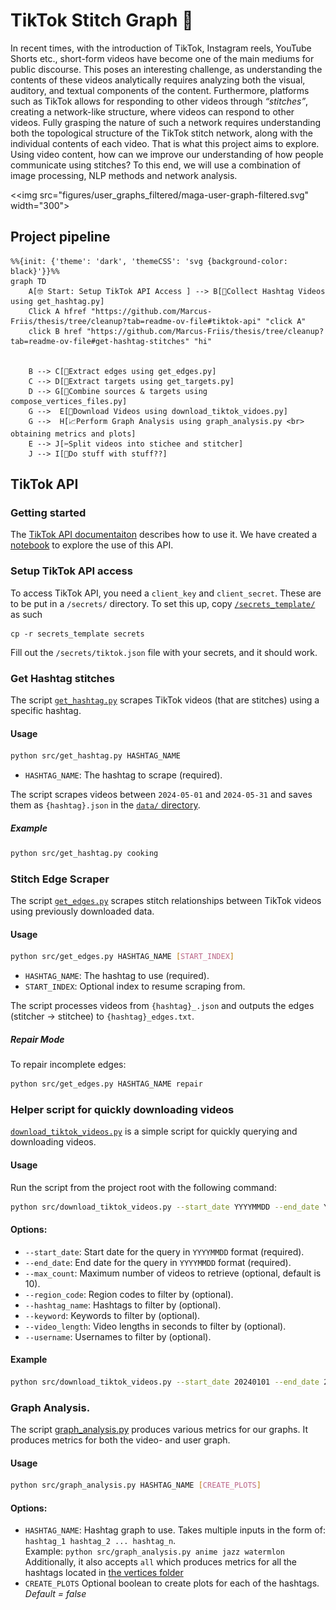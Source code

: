 # TikTok Stitch Graph 🎵

In recent times, with the introduction of TikTok, Instagram reels, YouTube Shorts etc., short-form videos have become one of the main mediums for public discourse. This poses an interesting challenge, as understanding the contents of these videos analytically requires analyzing both the visual, auditory, and textual components of the content. Furthermore, platforms such as TikTok allows for responding to other videos through *“stitches”*, creating a network-like structure, where videos can respond to other videos. Fully grasping the nature of such a network requires understanding both the topological structure of the TikTok stitch network, along with the individual contents of each video. That is what this project aims to explore. Using video content, how can we improve our understanding of how people communicate using stitches? To this end, we will use a combination of image processing, NLP methods and network analysis. 

<\<img src="figures/user_graphs_filtered/maga-user-graph-filtered.svg" width="300">

## Project pipeline

```mermaid
%%{init: {'theme': 'dark', 'themeCSS': 'svg {background-color: black}'}}%%
graph TD
    A[🤓 Start: Setup TikTok API Access ] --> B[📝Collect Hashtag Videos using get_hashtag.py]
    Click A hfref "https://github.com/Marcus-Friis/thesis/tree/cleanup?tab=readme-ov-file#tiktok-api" "click A"
    click B href "https://github.com/Marcus-Friis/thesis/tree/cleanup?tab=readme-ov-file#get-hashtag-stitches" "hi"


    B --> C[🤏Extract edges using get_edges.py]
    C --> D[🤏Extract targets using get_targets.py]
    D --> G[📎Combine sources & targets using compose_vertices_files.py]
    G -->  E[🔽Download Videos using download_tiktok_vidoes.py]
    G -->  H[📈Perform Graph Analysis using graph_analysis.py <br> obtaining metrics and plots]
    E --> J[✂Split videos into stichee and stitcher]
    J --> I[🎅Do stuff with stuff??]
```

## TikTok API
### Getting started
The [TikTok API documentaiton](https://developers.tiktok.com/doc/about-research-api/) describes how to use it. We have created a [notebook](/notebooks/1.0-mahf-tiktok-api-fun.ipynb) to explore the use of this API. 

### Setup TikTok API access
To access TikTok API, you need a `client_key` and `client_secret`. These are to be put in a `/secrets/` directory. To set this up, copy [`/secrets_template/`](/secrets_template/) as such
```
cp -r secrets_template secrets
```
Fill out the `/secrets/tiktok.json` file with your secrets, and it should work.


### Get Hashtag stitches

The script [`get_hashtag.py`](/src/get_hashtag.py) scrapes TikTok videos (that are stitches) using a specific hashtag.


#### Usage

```bash
python src/get_hashtag.py HASHTAG_NAME
```

- `HASHTAG_NAME`: The hashtag to scrape (required).


The script scrapes videos between `2024-05-01` and `2024-05-31` and saves them as `{hashtag}.json` in the [`data/` directory](/data/hashtags/vertices/sources).

##### Example

```bash
python src/get_hashtag.py cooking
```

### Stitch Edge Scraper

The script [`get_edges.py`](/src/get_edges.py) scrapes stitch relationships between TikTok videos using previously downloaded data.

#### Usage

```bash
python src/get_edges.py HASHTAG_NAME [START_INDEX]
```

- `HASHTAG_NAME`: The hashtag to use (required).
- `START_INDEX`: Optional index to resume scraping from.

The script processes videos from `{hashtag}_.json` and outputs the edges (stitcher -> stitchee) to `{hashtag}_edges.txt`.

##### Repair Mode

To repair incomplete edges:

```bash
python src/get_edges.py HASHTAG_NAME repair
```


### Helper script for quickly downloading videos

[`download_tiktok_videos.py`](/src/download_tiktok_videos.py) is a simple script for quickly querying and downloading videos.

#### Usage

Run the script from the project root with the following command:

```bash
python src/download_tiktok_videos.py --start_date YYYYMMDD --end_date YYYYMMDD [options]
```

#### Options:

- `--start_date`: Start date for the query in `YYYYMMDD` format (required).
- `--end_date`: End date for the query in `YYYYMMDD` format (required).
- `--max_count`: Maximum number of videos to retrieve (optional, default is 10).
- `--region_code`: Region codes to filter by (optional).
- `--hashtag_name`: Hashtags to filter by (optional).
- `--keyword`: Keywords to filter by (optional).
- `--video_length`: Video lengths in seconds to filter by (optional).
- `--username`: Usernames to filter by (optional).

#### Example
```bash
python src/download_tiktok_videos.py --start_date 20240101 --end_date 20240110 --max_count 10 --keyword "stitch with"
```

### Graph Analysis. 

The script [graph_analysis.py](src/graph_analysis.py) produces various metrics for our graphs. It produces metrics for both the video- and user graph.  

#### Usage

```bash
python src/graph_analysis.py HASHTAG_NAME [CREATE_PLOTS]
```
#### Options:
- `HASHTAG_NAME`: Hashtag graph to use.
Takes multiple inputs in the form of: `hashtag_1 hashtag_2 ... hashtag_n`. <br>Example: `python src/graph_analysis.py anime jazz watermlon` 
<br> Additionally, it also accepts `all`  which produces metrics for all the hashtags located in [the vertices folder](data/hashtags/vertices/)
- `CREATE_PLOTS` Optional boolean to create plots for each of the hashtags. *Default = false*

